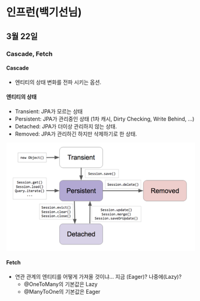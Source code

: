 # 인프런(백기선님)

## 3월 22일

### Cascade, Fetch

#### Cascade
- 엔티티의 상태 변화를 전파 시키는 옵션.

#### 엔티티의 상태
- Transient: JPA가 모르는 상태
- Persistent: JPA가 관리중인 상태 (1차 캐시, Dirty Checking, Write Behind, ...)
- Detached: JPA가 더이상 관리하지 않는 상태.
- Removed: JPA가 관리하긴 하지만 삭제하기로 한 상태.

![persistent](/JPA/img/persistent.png)

#### Fetch
- 연관 관계의 엔티티를 어떻게 가져올 것이냐... 지금 (Eager)? 나중에(Lazy)?
    - @OneToMany의 기본값은 Lazy
    - @ManyToOne의 기본값은 Eager

